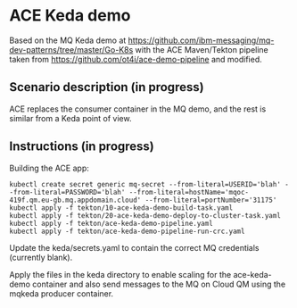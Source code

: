 # ACE Keda demo

Based on the MQ Keda demo at https://github.com/ibm-messaging/mq-dev-patterns/tree/master/Go-K8s with 
the ACE Maven/Tekton pipeline taken from https://github.com/ot4i/ace-demo-pipeline and modified.

## Scenario description (in progress)

ACE replaces the consumer container in the MQ demo, and the rest is similar from a Keda point of view.

## Instructions (in progress)

Building the ACE app:
```
kubectl create secret generic mq-secret --from-literal=USERID='blah' --from-literal=PASSWORD='blah' --from-literal=hostName='mqoc-419f.qm.eu-gb.mq.appdomain.cloud' --from-literal=portNumber='31175'
kubectl apply -f tekton/10-ace-keda-demo-build-task.yaml 
kubectl apply -f tekton/20-ace-keda-demo-deploy-to-cluster-task.yaml
kubectl apply -f tekton/ace-keda-demo-pipeline.yaml
kubectl apply -f tekton/ace-keda-demo-pipeline-run-crc.yaml
```

Update the keda/secrets.yaml to contain the correct MQ credentials (currently blank).

Apply the files in the keda directory to enable scaling for the ace-keda-demo container and
also send messages to the MQ on Cloud QM using the mqkeda producer container.

